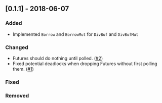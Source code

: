 ## [0.1.1] - 2018-06-07
### Added
- Implemented `Borrow` and `BorrowMut` for `DivBuf` and `DivBufMut`

### Changed
- Futures should do nothing until polled.
  ([#2](https://github.com/asomers/futures-locks/issues/2))
- Fixed potential deadlocks when dropping Futures without first polling them.
  ([#1](https://github.com/asomers/futures-locks/issues/1))

### Fixed

### Removed
